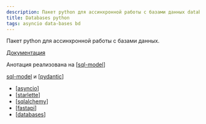 ```yaml
---
description: Пакет python для ассинхронной работы с базами данных database
title: Databases python
tags: asyncio data-bases bd
---
```

Пакет python для ассинхронной работы с базами данных.

[Документация](https://github.com/encode/databases)

Анотация реализована на [[sql-model]]

[sql-model](https://github.com/tiangolo/sqlmodel) и [[pydantic]]

- [[asyncio]]
- [[starlette]]
- [[sqlalchemy]]
- [[fastapi]]
- [[databases]]

[//begin]: # "Autogenerated link references for markdown compatibility"
[sql-model]: sql-model "Sql model bd"
[pydantic]: pydantic "Pydantic"
[asyncio]: asyncio "Asyncio"
[starlette]: starlette "Starlette"
[sqlalchemy]: ..%2Flists%2Fsqlalchemy "Sqlalchemy"
[fastapi]: fastapi "Fastapi"
[databases]: databases "Databases python"
[//end]: # "Autogenerated link references"